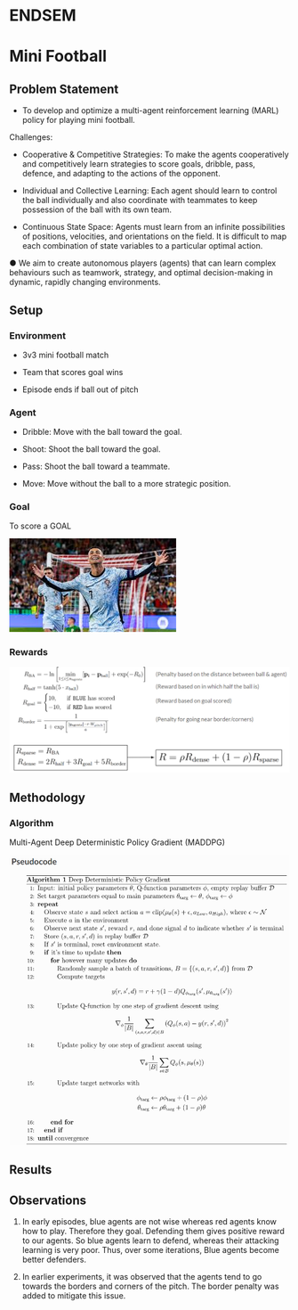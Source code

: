 # ENDSEM

# Mini Football

## Problem Statement

* To develop and optimize a multi-agent reinforcement learning (MARL) policy for playing mini football.

Challenges:

- Cooperative & Competitive Strategies: To make the agents cooperatively and competitively learn strategies to score goals, dribble, pass, defence, and adapting to the actions of the opponent.

- Individual and Collective Learning: Each agent should learn to control the ball individually and also coordinate with teammates to keep possession of the ball with its own team.

- Continuous State Space: Agents must learn from an infinite possibilities of positions, velocities, and orientations on the field. It is difficult to map each combination of state variables to a particular optimal action.

● We aim to create autonomous players (agents) that can learn complex behaviours such as teamwork, strategy, and optimal decision-making in dynamic, rapidly changing environments.

## Setup

### Environment

- 3v3 mini football match

- Team that scores goal wins

- Episode ends if ball out of pitch


### Agent

- Dribble: Move with the ball toward the goal.

- Shoot: Shoot the ball toward the goal.

- Pass: Shoot the ball toward a teammate.

- Move: Move without the ball to a more strategic position.

### Goal

To score a GOAL

![alt text](https://github.com/MOONLABIISERB/marl-ecs-course/blob/rugved_21294/ENDSEM/download%20(3).jpg)

### Rewards

![alt text](https://github.com/MOONLABIISERB/marl-ecs-course/blob/rugved_21294/ENDSEM/Screenshot%202024-11-27%20193922.png)

## Methodology

### Algorithm

Multi-Agent Deep Deterministic Policy Gradient (MADDPG)

![alt text](https://github.com/MOONLABIISERB/marl-ecs-course/blob/578bc34c9252a28796c203e382b1f21a037a6da6/ENDSEM/ddpg.png)


## Results


## Observations

1.  In early episodes, blue agents are not wise whereas red agents know how to play. Therefore they goal. Defending them gives positive reward to our agents. So blue agents learn to defend, whereas their attacking learning is very poor.
Thus, over some iterations, Blue agents become better defenders.

2.  In earlier experiments, it was observed that the agents tend to go towards the borders and corners of the pitch. The border penalty was added to mitigate this issue.

